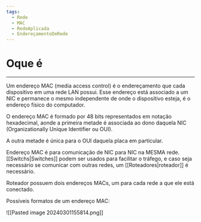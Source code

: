 ```yaml
---
tags:
  - Rede
  - MAC
  - RedeAplicada
  - EndereçamentoDeRede
---
```


# Oque é
---

Um endereço MAC (media access control) é o endereçamento que cada dispositivo em uma rede LAN possui. Esse endereço está associado a um NIC e permanece o mesmo independente de onde o dispositivo esteja, é o endereço físico do computador.

O endereço MAC é formado por 48 bits representados em notação hexadecimal, aonde a primeira metade é associada ao dono daquela NIC (Organizationally Unique Identifier ou OUI).

A outra metade é única para o OUI daquela placa em particular.

Endereço MAC é para comunicação de NIC para NIC na MESMA rede. [[Switchs|Switches]] podem ser usados para facilitar o tráfego, e caso seja necessário se comunicar com outras redes, um [[Roteadores|roteador]] é necessário.

Roteador possuem dois endereços MACs, um para cada rede a que ele está conectado.

Possíveis formatos de um endereço MAC:

![[Pasted image 20240301155814.png]]
